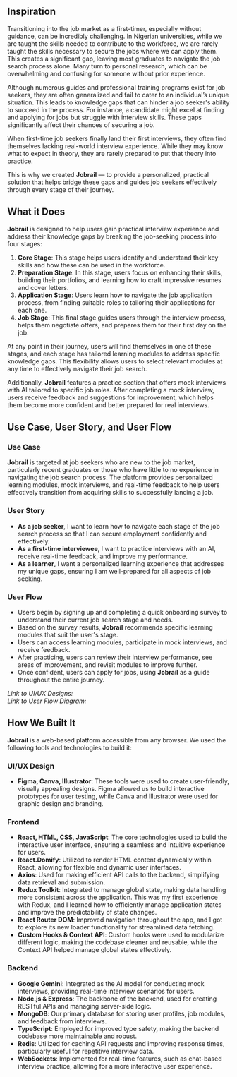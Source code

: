## Inspiration

Transitioning into the job market as a first-timer, especially without guidance, can be incredibly challenging. In Nigerian universities, while we are taught the skills needed to contribute to the workforce, we are rarely taught the skills necessary to secure the jobs where we can apply them. This creates a significant gap, leaving most graduates to navigate the job search process alone. Many turn to personal research, which can be overwhelming and confusing for someone without prior experience.

Although numerous guides and professional training programs exist for job seekers, they are often generalized and fail to cater to an individual’s unique situation. This leads to knowledge gaps that can hinder a job seeker's ability to succeed in the process. For instance, a candidate might excel at finding and applying for jobs but struggle with interview skills. These gaps significantly affect their chances of securing a job.

When first-time job seekers finally land their first interviews, they often find themselves lacking real-world interview experience. While they may know what to expect in theory, they are rarely prepared to put that theory into practice.

This is why we created **Jobrail** — to provide a personalized, practical solution that helps bridge these gaps and guides job seekers effectively through every stage of their journey.

## What it Does

**Jobrail** is designed to help users gain practical interview experience and address their knowledge gaps by breaking the job-seeking process into four stages:

1. **Core Stage**: This stage helps users identify and understand their key skills and how these can be used in the workforce.
2. **Preparation Stage**: In this stage, users focus on enhancing their skills, building their portfolios, and learning how to craft impressive resumes and cover letters.
3. **Application Stage**: Users learn how to navigate the job application process, from finding suitable roles to tailoring their applications for each one.
4. **Job Stage**: This final stage guides users through the interview process, helps them negotiate offers, and prepares them for their first day on the job.

At any point in their journey, users will find themselves in one of these stages, and each stage has tailored learning modules to address specific knowledge gaps. This flexibility allows users to select relevant modules at any time to effectively navigate their job search.

Additionally, **Jobrail** features a practice section that offers mock interviews with AI tailored to specific job roles. After completing a mock interview, users receive feedback and suggestions for improvement, which helps them become more confident and better prepared for real interviews.

## Use Case, User Story, and User Flow

### Use Case

**Jobrail** is targeted at job seekers who are new to the job market, particularly recent graduates or those who have little to no experience in navigating the job search process. The platform provides personalized learning modules, mock interviews, and real-time feedback to help users effectively transition from acquiring skills to successfully landing a job.

### User Story

- **As a job seeker**, I want to learn how to navigate each stage of the job search process so that I can secure employment confidently and effectively.
- **As a first-time interviewee**, I want to practice interviews with an AI, receive real-time feedback, and improve my performance.
- **As a learner**, I want a personalized learning experience that addresses my unique gaps, ensuring I am well-prepared for all aspects of job seeking.

### User Flow

- Users begin by signing up and completing a quick onboarding survey to understand their current job search stage and needs.
- Based on the survey results, **Jobrail** recommends specific learning modules that suit the user's stage.
- Users can access learning modules, participate in mock interviews, and receive feedback.
- After practicing, users can review their interview performance, see areas of improvement, and revisit modules to improve further.
- Once confident, users can apply for jobs, using **Jobrail** as a guide throughout the entire journey.

*Link to UI/UX Designs:*  
*Link to User Flow Diagram:*  

## How We Built It

**Jobrail** is a web-based platform accessible from any browser. We used the following tools and technologies to build it:

### UI/UX Design
- **Figma, Canva, Illustrator**: These tools were used to create user-friendly, visually appealing designs. Figma allowed us to build interactive prototypes for user testing, while Canva and Illustrator were used for graphic design and branding.

### Frontend
- **React, HTML, CSS, JavaScript**: The core technologies used to build the interactive user interface, ensuring a seamless and intuitive experience for users.
- **React.Domify**: Utilized to render HTML content dynamically within React, allowing for flexible and dynamic user interfaces.
- **Axios**: Used for making efficient API calls to the backend, simplifying data retrieval and submission.
- **Redux Toolkit**: Integrated to manage global state, making data handling more consistent across the application. This was my first experience with Redux, and I learned how to efficiently manage application states and improve the predictability of state changes.
- **React Router DOM**: Improved navigation throughout the app, and I got to explore its new loader functionality for streamlined data fetching.
- **Custom Hooks & Context API**: Custom hooks were used to modularize different logic, making the codebase cleaner and reusable, while the Context API helped manage global states effectively.

### Backend
- **Google Gemini**: Integrated as the AI model for conducting mock interviews, providing real-time interview scenarios for users.
- **Node.js & Express**: The backbone of the backend, used for creating RESTful APIs and managing server-side logic.
- **MongoDB**: Our primary database for storing user profiles, job modules, and feedback from interviews.
- **TypeScript**: Employed for improved type safety, making the backend codebase more maintainable and robust.
- **Redis**: Utilized for caching API requests and improving response times, particularly useful for repetitive interview data.
- **WebSockets**: Implemented for real-time features, such as chat-based interview practice, allowing for a more interactive user experience.
